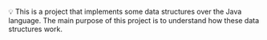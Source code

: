 :bulb: This is a project that implements some data structures over the Java language. The main purpose of this project is to understand how these data structures work.
